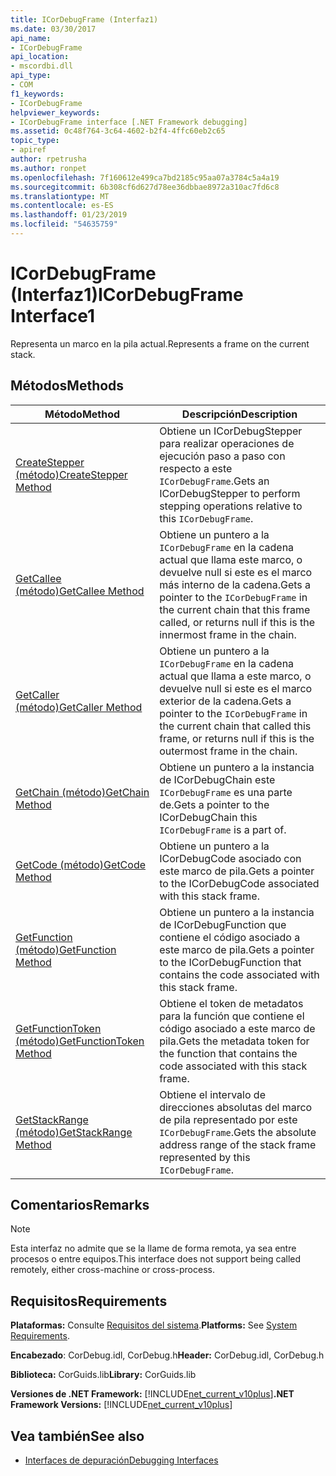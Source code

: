 ```yaml
---
title: ICorDebugFrame (Interfaz1)
ms.date: 03/30/2017
api_name:
- ICorDebugFrame
api_location:
- mscordbi.dll
api_type:
- COM
f1_keywords:
- ICorDebugFrame
helpviewer_keywords:
- ICorDebugFrame interface [.NET Framework debugging]
ms.assetid: 0c48f764-3c64-4602-b2f4-4ffc60eb2c65
topic_type:
- apiref
author: rpetrusha
ms.author: ronpet
ms.openlocfilehash: 7f160612e499ca7bd2185c95aa07a3784c5a4a19
ms.sourcegitcommit: 6b308cf6d627d78ee36dbbae8972a310ac7fd6c8
ms.translationtype: MT
ms.contentlocale: es-ES
ms.lasthandoff: 01/23/2019
ms.locfileid: "54635759"
---
```

# <a name="icordebugframe-interface1"></a><span data-ttu-id="2d230-102">ICorDebugFrame (Interfaz1)</span><span class="sxs-lookup"><span data-stu-id="2d230-102">ICorDebugFrame Interface1</span></span>
<span data-ttu-id="2d230-103">Representa un marco en la pila actual.</span><span class="sxs-lookup"><span data-stu-id="2d230-103">Represents a frame on the current stack.</span></span>  
  
## <a name="methods"></a><span data-ttu-id="2d230-104">Métodos</span><span class="sxs-lookup"><span data-stu-id="2d230-104">Methods</span></span>  
  
|<span data-ttu-id="2d230-105">Método</span><span class="sxs-lookup"><span data-stu-id="2d230-105">Method</span></span>|<span data-ttu-id="2d230-106">Descripción</span><span class="sxs-lookup"><span data-stu-id="2d230-106">Description</span></span>|  
|------------|-----------------|  
|[<span data-ttu-id="2d230-107">CreateStepper (método)</span><span class="sxs-lookup"><span data-stu-id="2d230-107">CreateStepper Method</span></span>](../../../../docs/framework/unmanaged-api/debugging/icordebugframe-createstepper-method.md)|<span data-ttu-id="2d230-108">Obtiene un ICorDebugStepper para realizar operaciones de ejecución paso a paso con respecto a este `ICorDebugFrame`.</span><span class="sxs-lookup"><span data-stu-id="2d230-108">Gets an ICorDebugStepper to perform stepping operations relative to this `ICorDebugFrame`.</span></span>|  
|[<span data-ttu-id="2d230-109">GetCallee (método)</span><span class="sxs-lookup"><span data-stu-id="2d230-109">GetCallee Method</span></span>](../../../../docs/framework/unmanaged-api/debugging/icordebugframe-getcallee-method.md)|<span data-ttu-id="2d230-110">Obtiene un puntero a la `ICorDebugFrame` en la cadena actual que llama este marco, o devuelve null si este es el marco más interno de la cadena.</span><span class="sxs-lookup"><span data-stu-id="2d230-110">Gets a pointer to the `ICorDebugFrame` in the current chain that this frame called, or returns null if this is the innermost frame in the chain.</span></span>|  
|[<span data-ttu-id="2d230-111">GetCaller (método)</span><span class="sxs-lookup"><span data-stu-id="2d230-111">GetCaller Method</span></span>](../../../../docs/framework/unmanaged-api/debugging/icordebugframe-getcaller-method.md)|<span data-ttu-id="2d230-112">Obtiene un puntero a la `ICorDebugFrame` en la cadena actual que llama a este marco, o devuelve null si este es el marco exterior de la cadena.</span><span class="sxs-lookup"><span data-stu-id="2d230-112">Gets a pointer to the `ICorDebugFrame` in the current chain that called this frame, or returns null if this is the outermost frame in the chain.</span></span>|  
|[<span data-ttu-id="2d230-113">GetChain (método)</span><span class="sxs-lookup"><span data-stu-id="2d230-113">GetChain Method</span></span>](../../../../docs/framework/unmanaged-api/debugging/icordebugframe-getchain-method.md)|<span data-ttu-id="2d230-114">Obtiene un puntero a la instancia de ICorDebugChain este `ICorDebugFrame` es una parte de.</span><span class="sxs-lookup"><span data-stu-id="2d230-114">Gets a pointer to the ICorDebugChain this `ICorDebugFrame` is a part of.</span></span>|  
|[<span data-ttu-id="2d230-115">GetCode (método)</span><span class="sxs-lookup"><span data-stu-id="2d230-115">GetCode Method</span></span>](../../../../docs/framework/unmanaged-api/debugging/icordebugframe-getcode-method.md)|<span data-ttu-id="2d230-116">Obtiene un puntero a la ICorDebugCode asociado con este marco de pila.</span><span class="sxs-lookup"><span data-stu-id="2d230-116">Gets a pointer to the ICorDebugCode associated with this stack frame.</span></span>|  
|[<span data-ttu-id="2d230-117">GetFunction (método)</span><span class="sxs-lookup"><span data-stu-id="2d230-117">GetFunction Method</span></span>](../../../../docs/framework/unmanaged-api/debugging/icordebugframe-getfunction-method.md)|<span data-ttu-id="2d230-118">Obtiene un puntero a la instancia de ICorDebugFunction que contiene el código asociado a este marco de pila.</span><span class="sxs-lookup"><span data-stu-id="2d230-118">Gets a pointer to the ICorDebugFunction that contains the code associated with this stack frame.</span></span>|  
|[<span data-ttu-id="2d230-119">GetFunctionToken (método)</span><span class="sxs-lookup"><span data-stu-id="2d230-119">GetFunctionToken Method</span></span>](../../../../docs/framework/unmanaged-api/debugging/icordebugframe-getfunctiontoken-method.md)|<span data-ttu-id="2d230-120">Obtiene el token de metadatos para la función que contiene el código asociado a este marco de pila.</span><span class="sxs-lookup"><span data-stu-id="2d230-120">Gets the metadata token for the function that contains the code associated with this stack frame.</span></span>|  
|[<span data-ttu-id="2d230-121">GetStackRange (método)</span><span class="sxs-lookup"><span data-stu-id="2d230-121">GetStackRange Method</span></span>](../../../../docs/framework/unmanaged-api/debugging/icordebugframe-getstackrange-method.md)|<span data-ttu-id="2d230-122">Obtiene el intervalo de direcciones absolutas del marco de pila representado por este `ICorDebugFrame`.</span><span class="sxs-lookup"><span data-stu-id="2d230-122">Gets the absolute address range of the stack frame represented by this `ICorDebugFrame`.</span></span>|  
  
## <a name="remarks"></a><span data-ttu-id="2d230-123">Comentarios</span><span class="sxs-lookup"><span data-stu-id="2d230-123">Remarks</span></span>  
  
> [!NOTE]
>  <span data-ttu-id="2d230-124">Esta interfaz no admite que se la llame de forma remota, ya sea entre procesos o entre equipos.</span><span class="sxs-lookup"><span data-stu-id="2d230-124">This interface does not support being called remotely, either cross-machine or cross-process.</span></span>  
  
## <a name="requirements"></a><span data-ttu-id="2d230-125">Requisitos</span><span class="sxs-lookup"><span data-stu-id="2d230-125">Requirements</span></span>  
 <span data-ttu-id="2d230-126">**Plataformas:** Consulte [Requisitos del sistema](../../../../docs/framework/get-started/system-requirements.md).</span><span class="sxs-lookup"><span data-stu-id="2d230-126">**Platforms:** See [System Requirements](../../../../docs/framework/get-started/system-requirements.md).</span></span>  
  
 <span data-ttu-id="2d230-127">**Encabezado**: CorDebug.idl, CorDebug.h</span><span class="sxs-lookup"><span data-stu-id="2d230-127">**Header:** CorDebug.idl, CorDebug.h</span></span>  
  
 <span data-ttu-id="2d230-128">**Biblioteca:** CorGuids.lib</span><span class="sxs-lookup"><span data-stu-id="2d230-128">**Library:** CorGuids.lib</span></span>  
  
 <span data-ttu-id="2d230-129">**Versiones de .NET Framework:** [!INCLUDE[net_current_v10plus](../../../../includes/net-current-v10plus-md.md)]</span><span class="sxs-lookup"><span data-stu-id="2d230-129">**.NET Framework Versions:** [!INCLUDE[net_current_v10plus](../../../../includes/net-current-v10plus-md.md)]</span></span>  
  
## <a name="see-also"></a><span data-ttu-id="2d230-130">Vea también</span><span class="sxs-lookup"><span data-stu-id="2d230-130">See also</span></span>
- [<span data-ttu-id="2d230-131">Interfaces de depuración</span><span class="sxs-lookup"><span data-stu-id="2d230-131">Debugging Interfaces</span></span>](../../../../docs/framework/unmanaged-api/debugging/debugging-interfaces.md)
